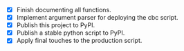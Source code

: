 - [x] Finish documenting all functions.
- [x] Implement argument parser for deploying the cbc script.
- [x] Publish this project to PyPI.
- [x] Publish a stable python script to PyPI.
- [x] Apply final touches to the production script.
